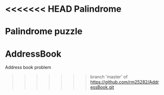 <<<<<<< HEAD
Palindrome
==========

Palindrome puzzle
=======
AddressBook
===========

Address book problem
>>>>>>> branch 'master' of https://github.com/rm25282/AddressBook.git
